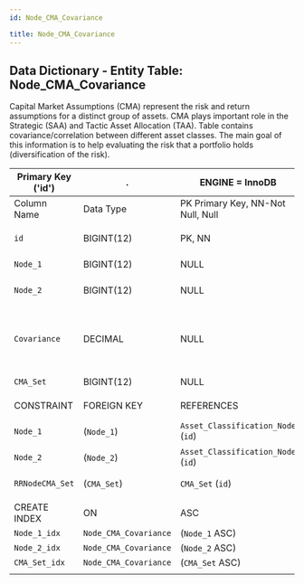 ```yaml
---
id: Node_CMA_Covariance

title: Node_CMA_Covariance
---
```


## Data Dictionary - Entity Table: Node_CMA_Covariance

Capital Market Assumptions (CMA) represent the risk and return assumptions for a distinct group of assets. 
CMA plays important role in the Strategic (SAA) and Tactic Asset Allocation (TAA). Table contains covariance/correlation between different asset classes. 
The main goal of this information is to help evaluating the risk that a portfolio holds (diversification of the risk).


| Primary Key ('id')|.|ENGINE = InnoDB|.|.|
|---|---|---|---|---|
|Column Name|Data Type|PK Primary Key, NN-Not Null, Null|Example|Comments|
||
|`id`|BIGINT(12)|PK, NN|1|PrimaryKey-ID, Not Null (auto creates)|
|`Node_1`|BIGINT(12)|NULL|1|Asset classification node id 1|
|`Node_2`|BIGINT(12)|NULL|2|Asset classification node id 2|
|`Covariance`|DECIMAL|NULL|-0.03|Covariance/correlation between different asset classes based on the CMA_Set. 1 = Perfectly correlated, -1 = no correlation.|
|`CMA_Set`|BIGINT(12)|NULL|1|CMA set id|
||
|CONSTRAINT|FOREIGN KEY|REFERENCES|ON DELETE|ON UPDATE|
|`Node_1`|(`Node_1`)|`Asset_Classification_Node` (`id`)| NO ACTION|NO ACTION|
|`Node_2`|(`Node_2`)|`Asset_Classification_Node` (`id`)| NO ACTION|NO ACTION|
|`RRNodeCMA_Set`|(`CMA_Set`)|`CMA_Set` (`id`)| NO ACTION|NO ACTION|
||
|CREATE INDEX|ON|ASC|VISABLE|.|
|`Node_1_idx`|`Node_CMA_Covariance`|(`Node_1` ASC) | VISIBLE|.|
|`Node_2_idx`|`Node_CMA_Covariance`|(`Node_2` ASC) | VISIBLE|.|
|`CMA_Set_idx`|`Node_CMA_Covariance`|(`CMA_Set` ASC) | VISIBLE|.|
||

